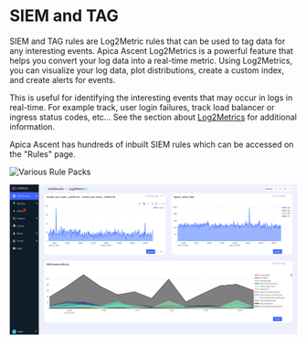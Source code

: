 # SIEM and TAG

SIEM and TAG rules are Log2Metric rules that can be used to tag data for any interesting events. Apica Ascent Log2Metrics is a powerful feature that helps you convert your log data into a real-time metric. Using Log2Metrics, you can visualize your log data, plot distributions, create a custom index, and create alerts for events.

This is useful for identifying the interesting events that may occur in logs in real-time. For example track, user login failures, track load balancer or ingress status codes, etc... See the section about [Log2Metrics](../../observe/log-management-overview/metrics-and-custom-indices.md) for additional information.

Apica Ascent has hundreds of inbuilt SIEM rules which can be accessed on the "Rules" page.

![Various Rule Packs](../../.gitbook/assets/Rule-packs.png)

![A sample Log2Metrics dashboard that tracks Security Incidents and status codes](<../../.gitbook/assets/image (39) (1).png>)
